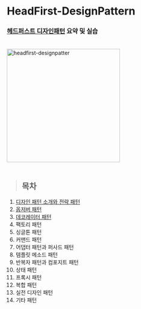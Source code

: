 # HeadFirst-DesignPattern
### [헤드퍼스트 디자인패턴](http://www.yes24.com/Product/Goods/108192370) 요약 및 실습 <br><br>

<img width="300" alt="headfirst-designpatter" src="https://github.com/ro-el-c/HeadFirst-DesignPattern/assets/96233738/b09190ca-87ab-4d49-b051-afe70a650665">
<br><br>

> ## 목차
1. [디자인 패턴 소개와 전략 패턴](https://github.com/ro-el-c/HeadFirst-DesignPattern/tree/main/ch1_StrategyPattern)
2. [옵저버 패턴](https://github.com/ro-el-c/HeadFirst-DesignPattern/tree/main/ch2_ObserverPattern)
3. [데코레이터 패턴](https://github.com/ro-el-c/HeadFirst-DesignPattern/tree/main/ch3_DecoratorPattern)
4. 팩토리 패턴
5. 싱글톤 패턴
6. 커맨드 패턴
7. 어댑터 패턴과 퍼사드 패턴
8. 템플릿 메소드 패턴
9. 반복자 패턴과 컴포지트 패턴
10. 상태 패턴
11. 프록시 패턴
12. 복합 패턴
13. 실전 디자인 패턴
14. 기타 패턴
